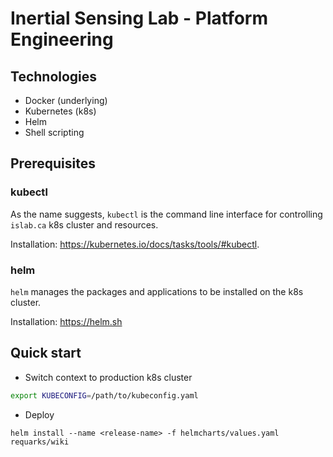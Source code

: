# Inertial Sensing Lab - Platform Engineering

## Technologies

-   Docker (underlying)
-   Kubernetes (k8s)
-   Helm
-   Shell scripting

## Prerequisites

### kubectl

As the name suggests, `kubectl` is the command line interface for controlling `islab.ca` k8s cluster and resources.

Installation: <https://kubernetes.io/docs/tasks/tools/#kubectl>.

### helm

`helm` manages the packages and applications to be installed on the k8s cluster.

Installation: <https://helm.sh>

## Quick start

-   Switch context to production k8s cluster

```sh
export KUBECONFIG=/path/to/kubeconfig.yaml
```

-   Deploy

```
helm install --name <release-name> -f helmcharts/values.yaml requarks/wiki
```
